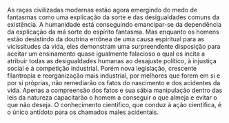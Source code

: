 ﻿As raças civilizadas modernas estão agora emergindo do medo de fantasmas como uma explicação da sorte e das desigualdades comuns da existência. A humanidade está conseguindo emancipar-se da dependência da explicação da má sorte do espírito fantasma. Mas enquanto os homens estão desistindo da doutrina errônea de uma causa espiritual para as vicissitudes da vida, eles demonstram uma surpreendente disposição para aceitar um ensinamento quase igualmente falacioso o qual os incita a atribuir todas as desigualdades humanas ao desajuste político, à injustiça social e à competição industrial. Porém nova legislação, crescente filantropia e reorganização mais industrial, por melhores que forem em si e por si próprias, não remediarão os fatos do nascimento e dos acidentes da vida. Apenas a compreensão dos fatos e sua sábia manipulação dentro das leis da natureza capacitarão o homem a conseguir o que almeja e evitar o que não deseja. O conhecimento científico, que conduz à ação científica, é o único antídoto para os chamados males acidentais.